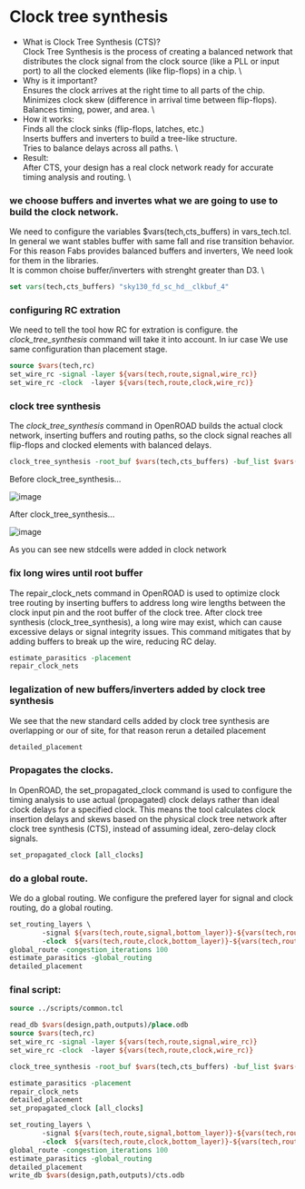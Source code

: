 # Clock tree synthesis

* What is Clock Tree Synthesis (CTS)? \
    Clock Tree Synthesis is the process of creating a balanced network that distributes the clock signal from the clock source (like a PLL or input port) to all the clocked elements (like flip-flops) in a chip. \
* Why is it important? \
    Ensures the clock arrives at the right time to all parts of the chip. \
    Minimizes clock skew (difference in arrival time between flip-flops). \
    Balances timing, power, and area. \
* How it works: \
    Finds all the clock sinks (flip-flops, latches, etc.) \
    Inserts buffers and inverters to build a tree-like structure. \
    Tries to balance delays across all paths. \
* Result: \
After CTS, your design has a real clock network ready for accurate timing analysis and routing. \


### we choose buffers and invertes what we are going to use to build the clock network.
We need to configure the variables $vars(tech,cts_buffers) in vars_tech.tcl. \
In general we want stables buffer with same fall and rise transition behavior. For this reason Fabs provides balanced buffers and inverters, We need look for them in the libraries. \
It is common choise buffer/inverters with strenght greater than D3. \

```tcl
set vars(tech,cts_buffers) "sky130_fd_sc_hd__clkbuf_4"
```
### configuring RC extration
We need to tell the tool how RC for extration is configure. the _clock_tree_synthesis_ command will take it into account. In iur case We use same configuration than placement stage.

```tcl
source $vars(tech,rc)
set_wire_rc -signal -layer ${vars(tech,route,signal,wire_rc)}
set_wire_rc -clock  -layer ${vars(tech,route,clock,wire_rc)}
```

### clock tree synthesis
The _clock_tree_synthesis_ command in OpenROAD builds the actual clock network, inserting buffers and routing paths, so the clock signal reaches all flip-flops and clocked elements with balanced delays.

```tcl
clock_tree_synthesis -root_buf $vars(tech,cts_buffers) -buf_list $vars(tech,cts_buffers) -clk_nets {clk}
```
Before clock_tree_synthesis...

![image](https://github.com/user-attachments/assets/89fa3004-e7d6-4622-932c-8550842c15a7)

After clock_tree_synthesis...

![image](https://github.com/user-attachments/assets/32f3cb38-a175-4e78-b1b6-b2f055c53282)

As you can see new stdcells were added in clock network

### fix long wires until root buffer

The repair_clock_nets command in OpenROAD is used to optimize clock tree routing by inserting buffers to address long wire lengths between the clock input pin and the root buffer of the clock tree. After clock tree synthesis (clock_tree_synthesis), a long wire may exist, which can cause excessive delays or signal integrity issues. This command mitigates that by adding buffers to break up the wire, reducing RC delay.

```tcl
estimate_parasitics -placement
repair_clock_nets
```

### legalization of new buffers/inverters added by clock tree synthesis
We see that the new standard cells added by clock tree synthesis  are overlapping or our of site, for that reason rerun a detailed placement
```tcl
detailed_placement
```

### Propagates the clocks.
In OpenROAD, the set_propagated_clock command is used to configure the timing analysis to use actual (propagated) clock delays rather than ideal clock delays for a specified clock. This means the tool calculates clock insertion delays and skews based on the physical clock tree network after clock tree synthesis (CTS), instead of assuming ideal, zero-delay clock signals.

```tcl
set_propagated_clock [all_clocks]
```

### do a global route.
We do a global routing. We configure the prefered layer for signal and clock routing, do a global routing.
```tcl
set_routing_layers \
        -signal ${vars(tech,route,signal,bottom_layer)}-${vars(tech,route,signal,top_layer)} \
        -clock  ${vars(tech,route,clock,bottom_layer)}-${vars(tech,route,clock,top_layer)}
global_route -congestion_iterations 100
estimate_parasitics -global_routing
detailed_placement
```

### final script:
```tcl
source ../scripts/common.tcl

read_db $vars(design,path,outputs)/place.odb                                                                                                                                                                        
source $vars(tech,rc)
set_wire_rc -signal -layer ${vars(tech,route,signal,wire_rc)}
set_wire_rc -clock  -layer ${vars(tech,route,clock,wire_rc)}

clock_tree_synthesis -root_buf $vars(tech,cts_buffers) -buf_list $vars(tech,cts_buffers) -clk_nets {clk}

estimate_parasitics -placement
repair_clock_nets
detailed_placement                                                                                                                                                                                                  
set_propagated_clock [all_clocks]

set_routing_layers \
        -signal ${vars(tech,route,signal,bottom_layer)}-${vars(tech,route,signal,top_layer)} \
        -clock  ${vars(tech,route,clock,bottom_layer)}-${vars(tech,route,clock,top_layer)}
global_route -congestion_iterations 100
estimate_parasitics -global_routing
detailed_placement                                                                                                                                                                                              
write_db $vars(design,path,outputs)/cts.odb
```
